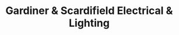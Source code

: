 ---
title: "Gardiner & Scardifield Electrical & Lighting"
url: /lancing/gardiner-and-scardifield-electrical-and-lighting/
shop: electrical
---